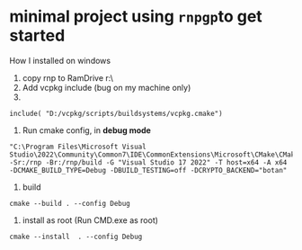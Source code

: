 # minimal project using `rnpgp`to get started

How I installed on windows

1. copy rnp to RamDrive r:\
1. Add vcpkg include (bug on my machine only)
1.
```
include( "D:/vcpkg/scripts/buildsystems/vcpkg.cmake")
```
1. Run cmake config, in **debug mode**
```
"C:\Program Files\Microsoft Visual Studio\2022\Community\Common7\IDE\CommonExtensions\Microsoft\CMake\CMake\bin\cmake.EXE" -Sr:/rnp -Br:/rnp/build -G "Visual Studio 17 2022" -T host=x64 -A x64  -DCMAKE_BUILD_TYPE=Debug -DBUILD_TESTING=off -DCRYPTO_BACKEND="botan"
```
1. build
```
cmake --build . --config Debug
```
1. install as root (Run CMD.exe as root)
```
cmake --install  . --config Debug
```
